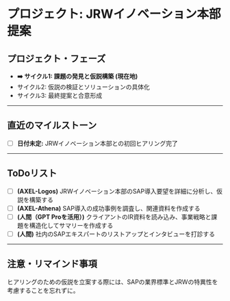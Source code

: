 # プロジェクト: JRWイノベーション本部提案

## プロジェクト・フェーズ
- **➡️ サイクル1: 課題の発見と仮説構築 (現在地)**
- サイクル2: 仮説の検証とソリューションの具体化
- サイクル3: 最終提案と合意形成

---
## 直近のマイルストーン
- [ ] **日付未定:** JRWイノベーション本部との初回ヒアリング完了

---
## ToDoリスト
- [ ] **(AXEL-Logos)** JRWイノベーション本部のSAP導入要望を詳細に分析し、仮説を構築する
- [ ] **(AXEL-Athena)** SAP導入の成功事例を調査し、関連資料を作成する
- [ ] **(人間（GPT Proを活用）)** クライアントのIR資料を読み込み、事業戦略と課題を構造化してサマリーを作成する
- [ ] **(人間)** 社内のSAPエキスパートのリストアップとインタビューを打診する

---
## 注意・リマインド事項
ヒアリングのための仮説を立案する際には、SAPの業界標準とJRWの特異性を考慮することを忘れずに。

